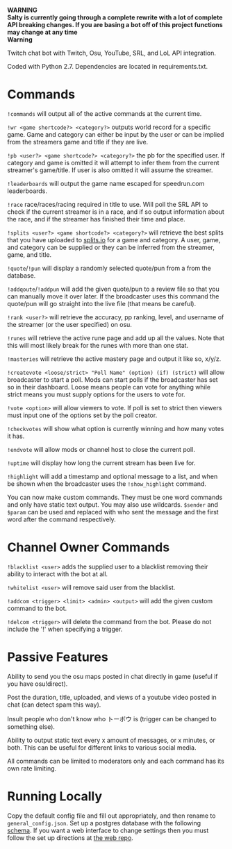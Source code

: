 **WARNING  
Salty is currently going through a complete rewrite with a lot of complete
API breaking changes.  If you are basing a bot off of this project functions
may change at any time  
Warning**

Twitch chat bot with Twitch, Osu, YouTube, SRL, and LoL API integration.

Coded with Python 2.7.  Dependencies are located in requirements.txt.

Commands
========
`!commands` will output all of the active commands at the current time.

`!wr <game shortcode?> <category?>` outputs world record for a specific game.  Game and category can either be input by the user or can be implied
from the streamers game and title if they are live.

`!pb <user?> <game shortcode?> <category?>` the pb for the specified user.  If category and game is omitted it will attempt
to infer them from the current streamer's game/title.  If user is also omitted it will assume the streamer.

`!leaderboards` will output the game name escaped for speedrun.com leaderboards.

`!race` race/races/racing required in title to use.  Will poll the SRL API to check if the current streamer is in a
race, and if so output information about the race, and if the streamer has finished their time and place.

`!splits <user?> <game shortcode?> <category?>` will retrieve the best splits that you have uploaded to [splits.io](https://splits.io) for a game and
category.  A user, game, and category can be supplied or they can be inferred from the streamer, game, and title.

`!quote`/`!pun` will display a randomly selected quote/pun from a from the database.

`!addqoute`/`!addpun` will add the given quote/pun to a review file so that you can manually move it over later.  If
the broadcaster uses this command the quote/pun will go straight into the live file (that means be careful).

`!rank <user?>` will retrieve the accuracy, pp ranking, level, and username
of the streamer (or the user specified) on osu.

`!runes` will retrieve the active rune page and add up all the values.  Note that this will most likely break for the
runes with more than one stat.

`!masteries` will retrieve the active mastery page and output it like so, x/y/z.

`!createvote <loose/strict> "Poll Name" (option) (if) (strict)` will allow broadcaster to start a poll.  Mods can
start polls if the broadcaster has set so in their dashboard.  Loose means people can vote for anything while strict
means you must supply options for the users to vote for.

`!vote <option>` will allow viewers to vote.  If poll is set to strict then viewers must input one of the options set
by the poll creator.

`!checkvotes` will show what option is currently winning and how many votes it has.

`!endvote` will allow mods or channel host to close the current poll.

`!uptime` will display how long the current stream has been live for.

`!highlight` will add a timestamp and optional message to a list, and when be shown when the broadcaster uses the
`!show_highlight` command.

You can now make custom commands.  They must be one word commands and only have static text output.  You may also use
wildcards.  `$sender` and `$param` can be used and replaced with who sent the message and the first word after the
command respectively.

Channel Owner Commands
======================
`!blacklist <user>` adds the supplied user to a blacklist removing their ability to interact with the bot at all.

`!whitelist <user>` will remove said user from the blacklist.

`!addcom <trigger> <limit> <admin> <output>` will add the given custom command to the bot.

`!delcom <trigger>` will delete the command from the bot.  Please do not include the '!' when specifying a trigger.

Passive Features
================
Ability to send you the osu maps posted in chat directly in game (useful if you have osu!direct).

Post the duration, title, uploaded, and views of a youtube video posted in chat (can detect spam this way).

Insult people who don't know who トーボウ is (trigger can be changed to something else).

Ability to output static text every x amount of messages, or x minutes, or both.  This can be useful for
different links to various social media.

All commands can be limited to moderators only and each command has its own rate limiting.

Running Locally
===============
Copy the default config file and fill out appropriately, and then rename to `general_config.json`.
Set up a postgres database with the following [schema](https://github.com/BatedUrGonnaDie/salty_web/blob/master/db/schema.rb).
If you want a web interface to change settings then you must follow the set up directions at
[the web repo](https://github.com/batedurgonnadie/salty_web).
